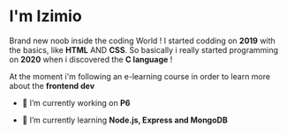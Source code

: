 I'm Izimio
=

Brand new noob inside the coding World ! I started codding on __2019__ with the basics, like __HTML__ AND __CSS__.
So basically i really started programming on __2020__ when i discovered the __C language__ ! 

At the moment i'm following an e-learning course in order to learn more about the __frontend dev__



 * 🔭 I’m currently working on  __P6__
   
   
 * 🌱 I’m currently learning  __Node.js, Express and MongoDB__
